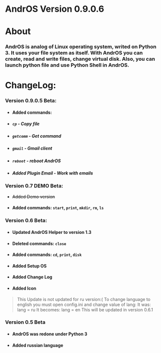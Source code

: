 # AndrOS Version 0.9.0.6

# About
### AndrOS is analog of Linux operating system, writed on Python 3. It uses your file system as itself. With AndrOS you can create, read and write files, change virtual disk. Also, you can launch python file and use Python Shell in AndrOS.



# ChangeLog:

### Version 0.9.0.5 Beta:
- #### Added commands:
- ##### `cp` - Copy file
- ##### `getcomm` - Get command
- ##### `gmail` - Gmail client
- ##### `reboot` - reboot AndrOS
- ##### Added Plugin Email - Work with emails  


### Version 0.7 DEMO Beta:
- ~~Added Demo version~~
- #### Added commands: `start`, `print`, `mkdir`, `rm`, `ls`

### Version 0.6 Beta:
- #### Updated AndrOS Helper to version 1.3
- #### Deleted commands: `close`
- #### Added commands: `cd`, `print`, `disk`
- #### Added Setup OS
- #### Added Change Log
- #### Added Icon
> This Update is not updated for ru version:(
To change language to english you must open config.ini and change value of lang:
It was: lang = ru
It becomes: lang = en
This will be updated in version 0.6.1

### Version 0.5 Beta
- #### AndrOS was redone under Python 3
- #### Added russian language

